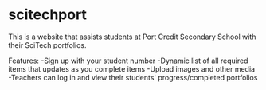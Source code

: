 # scitechport

This is a website that assists students at Port Credit Secondary School with their SciTech portfolios.

Features:
-Sign up with your student number
-Dynamic list of all required items that updates as you complete items
-Upload images and other media
-Teachers can log in and view their students' progress/completed portfolios
